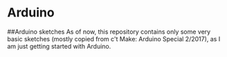 # Arduino
##Arduino sketches
As of now, this repository contains only some very basic sketches (mostly copied from c't Make: Arduino Special 2/2017), as I am just getting started with Arduino.
